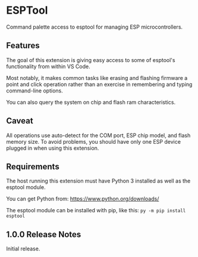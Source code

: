 # ESPTool
Command palette access to esptool for managing ESP microcontrollers.

## Features
The goal of this extension is giving easy access to some of esptool's
functionality from within VS Code.

Most notably, it makes common tasks like erasing and flashing firmware
a point and click operation rather than an exercise in remembering and
typing command-line options.

You can also query the system on chip and flash ram characteristics.

## Caveat
All operations use auto-detect for the COM port, ESP chip model, and
flash memory size. To avoid problems, you should have only one ESP
device plugged in when using this extension.

## Requirements
The host running this extension must have Python 3 installed as well
as the esptool module.

You can get Python from: https://www.python.org/downloads/

The esptool module can be installed with pip, like this:
`py -m pip install esptool`

## 1.0.0 Release Notes
Initial release.
